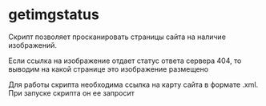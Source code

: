 # getimgstatus

Скрипт позволяет просканировать страницы сайта на наличие изображений. 

Если ссылка на изображение отдает статус ответа сервера 404, то выводим на какой странице это изображение размещено

Для работы скрипта необходима ссылка на карту сайта в формате .xml. При запуске скрипта он ее запросит
